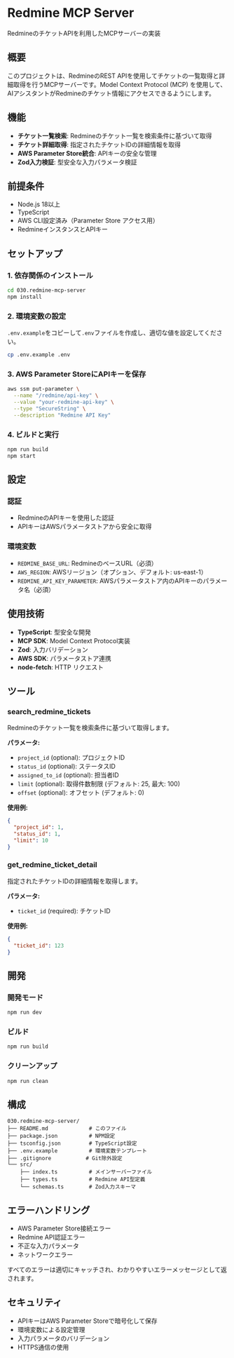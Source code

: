 # Redmine MCP Server

RedmineのチケットAPIを利用したMCPサーバーの実装

## 概要

このプロジェクトは、RedmineのREST APIを使用してチケットの一覧取得と詳細取得を行うMCPサーバーです。Model Context Protocol (MCP) を使用して、AIアシスタントがRedmineのチケット情報にアクセスできるようにします。

## 機能

- **チケット一覧検索**: Redmineのチケット一覧を検索条件に基づいて取得
- **チケット詳細取得**: 指定されたチケットIDの詳細情報を取得
- **AWS Parameter Store統合**: APIキーの安全な管理
- **Zod入力検証**: 型安全な入力パラメータ検証

## 前提条件

- Node.js 18以上
- TypeScript
- AWS CLI設定済み（Parameter Store アクセス用）
- RedmineインスタンスとAPIキー

## セットアップ

### 1. 依存関係のインストール

```bash
cd 030.redmine-mcp-server
npm install
```

### 2. 環境変数の設定

`.env.example`をコピーして`.env`ファイルを作成し、適切な値を設定してください。

```bash
cp .env.example .env
```

### 3. AWS Parameter StoreにAPIキーを保存

```bash
aws ssm put-parameter \
  --name "/redmine/api-key" \
  --value "your-redmine-api-key" \
  --type "SecureString" \
  --description "Redmine API Key"
```

### 4. ビルドと実行

```bash
npm run build
npm start
```

## 設定

### 認証

- RedmineのAPIキーを使用した認証
- APIキーはAWSパラメータストアから安全に取得

### 環境変数

- `REDMINE_BASE_URL`: RedmineのベースURL（必須）
- `AWS_REGION`: AWSリージョン（オプション、デフォルト: us-east-1）
- `REDMINE_API_KEY_PARAMETER`: AWSパラメータストア内のAPIキーのパラメータ名（必須）

## 使用技術

- **TypeScript**: 型安全な開発
- **MCP SDK**: Model Context Protocol実装
- **Zod**: 入力バリデーション
- **AWS SDK**: パラメータストア連携
- **node-fetch**: HTTP リクエスト

## ツール

### search_redmine_tickets

Redmineのチケット一覧を検索条件に基づいて取得します。

**パラメータ:**
- `project_id` (optional): プロジェクトID
- `status_id` (optional): ステータスID
- `assigned_to_id` (optional): 担当者ID
- `limit` (optional): 取得件数制限 (デフォルト: 25, 最大: 100)
- `offset` (optional): オフセット (デフォルト: 0)

**使用例:**
```json
{
  "project_id": 1,
  "status_id": 1,
  "limit": 10
}
```

### get_redmine_ticket_detail

指定されたチケットIDの詳細情報を取得します。

**パラメータ:**
- `ticket_id` (required): チケットID

**使用例:**
```json
{
  "ticket_id": 123
}
```

## 開発

### 開発モード

```bash
npm run dev
```

### ビルド

```bash
npm run build
```

### クリーンアップ

```bash
npm run clean
```

## 構成

```
030.redmine-mcp-server/
├── README.md             # このファイル
├── package.json          # NPM設定
├── tsconfig.json         # TypeScript設定
├── .env.example          # 環境変数テンプレート
├── .gitignore           # Git除外設定
└── src/
    ├── index.ts          # メインサーバーファイル
    ├── types.ts          # Redmine API型定義
    └── schemas.ts        # Zod入力スキーマ
```

## エラーハンドリング

- AWS Parameter Store接続エラー
- Redmine API認証エラー
- 不正な入力パラメータ
- ネットワークエラー

すべてのエラーは適切にキャッチされ、わかりやすいエラーメッセージとして返されます。

## セキュリティ

- APIキーはAWS Parameter Storeで暗号化して保存
- 環境変数による設定管理
- 入力パラメータのバリデーション
- HTTPS通信の使用